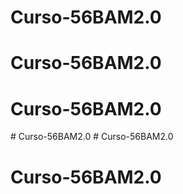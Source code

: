 # Curso-56BAM2.0
# Curso-56BAM2.0
# Curso-56BAM2.0
#   C u r s o - 5 6 B A M 2 . 0  
 # Curso-56BAM2.0
# Curso-56BAM2.0
